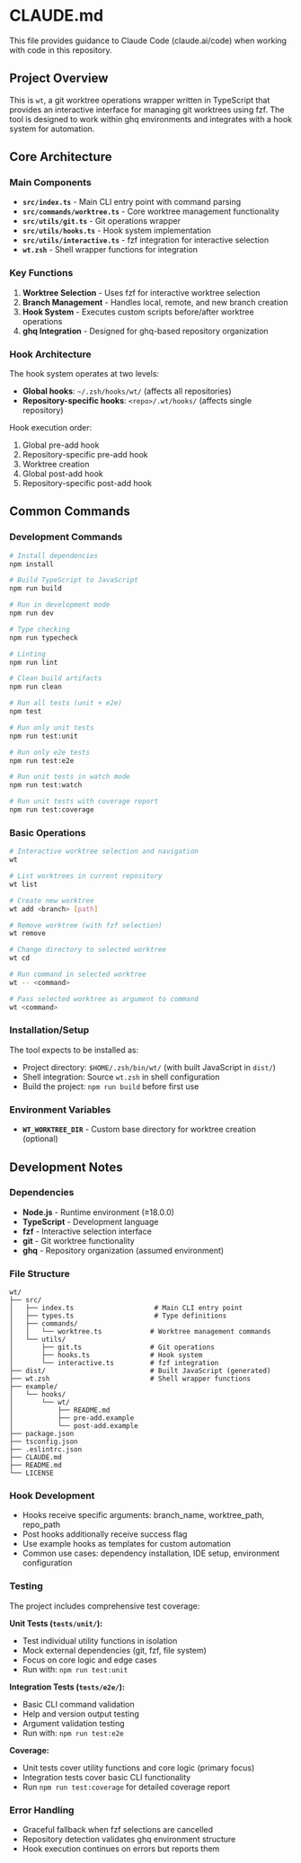 # CLAUDE.md

This file provides guidance to Claude Code (claude.ai/code) when working with code in this repository.

## Project Overview

This is `wt`, a git worktree operations wrapper written in TypeScript that provides an interactive interface for managing git worktrees using fzf. The tool is designed to work within ghq environments and integrates with a hook system for automation.

## Core Architecture

### Main Components

- **`src/index.ts`** - Main CLI entry point with command parsing
- **`src/commands/worktree.ts`** - Core worktree management functionality
- **`src/utils/git.ts`** - Git operations wrapper
- **`src/utils/hooks.ts`** - Hook system implementation
- **`src/utils/interactive.ts`** - fzf integration for interactive selection
- **`wt.zsh`** - Shell wrapper functions for integration

### Key Functions

1. **Worktree Selection** - Uses fzf for interactive worktree selection
2. **Branch Management** - Handles local, remote, and new branch creation
3. **Hook System** - Executes custom scripts before/after worktree operations
4. **ghq Integration** - Designed for ghq-based repository organization

### Hook Architecture

The hook system operates at two levels:
- **Global hooks**: `~/.zsh/hooks/wt/` (affects all repositories)
- **Repository-specific hooks**: `<repo>/.wt/hooks/` (affects single repository)

Hook execution order:
1. Global pre-add hook
2. Repository-specific pre-add hook  
3. Worktree creation
4. Global post-add hook
5. Repository-specific post-add hook

## Common Commands

### Development Commands
```bash
# Install dependencies
npm install

# Build TypeScript to JavaScript
npm run build

# Run in development mode
npm run dev

# Type checking
npm run typecheck

# Linting
npm run lint

# Clean build artifacts
npm run clean

# Run all tests (unit + e2e)
npm test

# Run only unit tests
npm run test:unit

# Run only e2e tests  
npm run test:e2e

# Run unit tests in watch mode
npm run test:watch

# Run unit tests with coverage report
npm run test:coverage
```

### Basic Operations
```bash
# Interactive worktree selection and navigation
wt

# List worktrees in current repository
wt list

# Create new worktree
wt add <branch> [path]

# Remove worktree (with fzf selection)
wt remove

# Change directory to selected worktree
wt cd

# Run command in selected worktree
wt -- <command>

# Pass selected worktree as argument to command
wt <command>
```

### Installation/Setup
The tool expects to be installed as:
- Project directory: `$HOME/.zsh/bin/wt/` (with built JavaScript in `dist/`)
- Shell integration: Source `wt.zsh` in shell configuration
- Build the project: `npm run build` before first use

### Environment Variables
- **`WT_WORKTREE_DIR`** - Custom base directory for worktree creation (optional)

## Development Notes

### Dependencies
- **Node.js** - Runtime environment (≥18.0.0)
- **TypeScript** - Development language
- **fzf** - Interactive selection interface
- **git** - Git worktree functionality
- **ghq** - Repository organization (assumed environment)

### File Structure
```
wt/
├── src/
│   ├── index.ts                    # Main CLI entry point
│   ├── types.ts                    # Type definitions
│   ├── commands/
│   │   └── worktree.ts            # Worktree management commands
│   └── utils/
│       ├── git.ts                 # Git operations
│       ├── hooks.ts               # Hook system
│       └── interactive.ts         # fzf integration
├── dist/                          # Built JavaScript (generated)
├── wt.zsh                         # Shell wrapper functions
├── example/
│   └── hooks/
│       └── wt/
│           ├── README.md
│           ├── pre-add.example
│           └── post-add.example
├── package.json
├── tsconfig.json
├── .eslintrc.json
├── CLAUDE.md
├── README.md
└── LICENSE
```

### Hook Development
- Hooks receive specific arguments: branch_name, worktree_path, repo_path
- Post hooks additionally receive success flag
- Use example hooks as templates for custom automation
- Common use cases: dependency installation, IDE setup, environment configuration

### Testing

The project includes comprehensive test coverage:

**Unit Tests (`tests/unit/`):**
- Test individual utility functions in isolation
- Mock external dependencies (git, fzf, file system)
- Focus on core logic and edge cases
- Run with: `npm run test:unit`

**Integration Tests (`tests/e2e/`):**
- Basic CLI command validation
- Help and version output testing
- Argument validation testing
- Run with: `npm run test:e2e`

**Coverage:**
- Unit tests cover utility functions and core logic (primary focus)
- Integration tests cover basic CLI functionality
- Run `npm run test:coverage` for detailed coverage report

### Error Handling
- Graceful fallback when fzf selections are cancelled
- Repository detection validates ghq environment structure
- Hook execution continues on errors but reports them